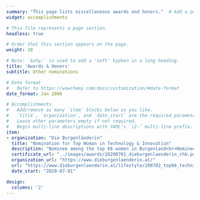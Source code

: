 ```yaml
---
summary: "This page lists miscellaneous awards and honors."  # Add a page description.
widget: accomplishments

# This file represents a page section.
headless: true

# Order that this section appears on the page.
weight: 30

# Note: `&shy;` is used to add a 'soft' hyphen in a long heading.
title: 'Awards & Honors'
subtitle: Other nominations

# Date format
#   Refer to https://wowchemy.com/docs/customization/#date-format
date_format: Jan 2006

# Accomplishments.
#   Add/remove as many `item` blocks below as you like.
#   `title`, `organization`, and `date_start` are the required parameters.
#   Leave other parameters empty if not required.
#   Begin multi-line descriptions with YAML's `|2-` multi-line prefix.
item:
- organization: "Die Burgenländerin"
  title: "Nomination for Top Woman in Technology & Innovation"
  description: "Nominee among the top 66 women in Burgenland<br>Nominee in the category Technology & Innovation (11 nominees)"
  certificate_url: "../images/awards/20200701_dieburgenlaenderin_chb.pdf"
  organization_url: "https://www.dieburgenlaenderin.at/"
  url: "https://www.dieburgenlaenderin.at/lifestyle/200702_top66_technikinnovation-200114/"
  date_start: "2020-07-01"

design:
  columns: '2' 
---
```


